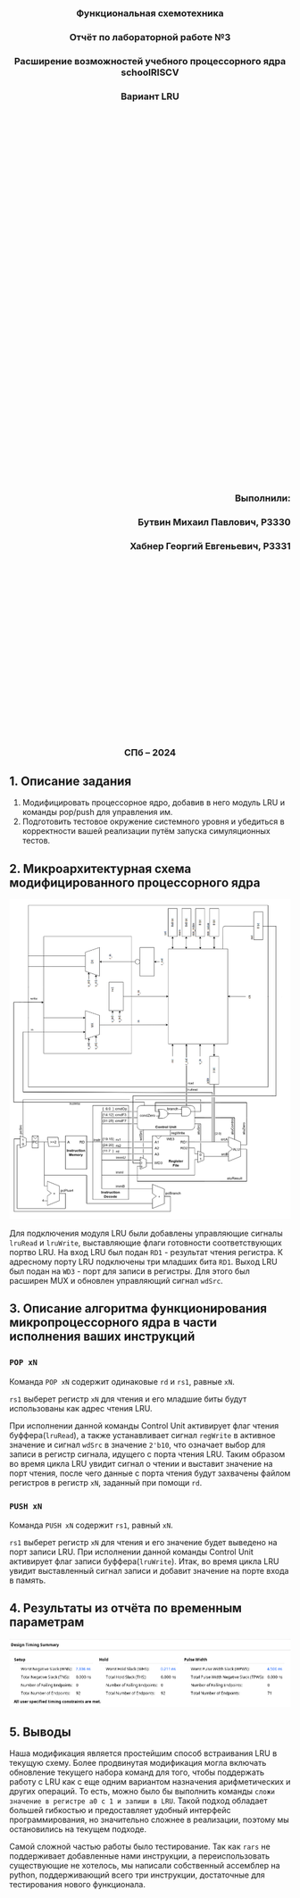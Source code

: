 <h3 align="center" style="margin-top: 50px;">Функциональная схемотехника</h3>
<h3 align="center">Отчёт по лабораторной работе №3</h3>
<h3 align="center">Расширение возможностей учебного процессорного ядра schoolRISCV</h3>

<h3 align="center">Вариант LRU</h3>

<h3 align="right" style="margin-left: 50px; margin-top: 700px;">Выполнили: </h3>
<h3 align="right" style="margin-left: 50px;">Бутвин Михаил Павлович, P3330</h3>
<h3 align="right" style="margin-left: 50px;">Хабнер Георгий Евгеньевич, P3331</h3>

<h3 align="center" style="margin-top: 350px;">СПб – 2024</h3>

<div style="page-break-after: always;"></div>

## 1. Описание задания
1. Модифицировать процессорное ядро, добавив в него модуль LRU и команды pop/push для управления им.
2. Подготовить тестовое окружение системного уровня и убедиться в корректности
вашей реализации путём запуска симуляционных тестов.

## 2. Микроархитектурная схема модифицированного процессорного ядра

![](./doc/schema.png)

Для подключения модуля LRU были добавлены управляющие сигналы `lruRead` и `lruWrite`, выставляющие флаги готовности соответствующих портво LRU.
На вход LRU был подан `RD1` - результат чтения регистра.
К адресному порту LRU подключены три младших бита `RD1`.
Выход LRU был подан на `WD3` - порт для записи в регистры. Для этого был расширен MUX и обновлен управляющий сигнал `wdSrc`.

## 3. Описание алгоритма функционирования микропроцессорного ядра в части исполнения ваших инструкций

### `POP xN`

Команда `POP xN` содержит одинаковые `rd` и `rs1`, равные `xN`.

`rs1` выберет регистр `xN` для чтения и его младшие биты будут использованы как адрес чтения LRU.

При исполнении данной команды Control Unit активирует флаг чтения буффера(`lruRead`), а также устанавливает сигнал `regWrite` в активное значение и сигнал `wdSrc` в значение `2'b10`, что означает выбор для записи в регистр сигнала, идущего с порта чтения LRU. Таким образом во время цикла LRU увидит сигнал о чтении и выставит значение на порт чтения, после чего данные с порта чтения будут захвачены файлом регистров в регистр `xN`, заданный при помощи `rd`.

### `PUSH xN`

Команда `PUSH xN` содержит `rs1`, равный `xN`.

`rs1` выберет регистр `xN` для чтения и его значение будет выведено на порт записи LRU.
При исполнении данной команды Control Unit активирует флаг записи буффера(`lruWrite`).
Итак, во время цикла LRU увидит выставленный сигнал записи и добавит значение на порте входа в память.

## 4. Результаты из отчёта по временным параметрам

![](./doc/timing.png)

## 5. Выводы

Наша модификация является простейшим способ встраивания LRU в текущую схему.
Более продвинутая модификация могла включать обновление текущего набора команд для того,
чтобы поддержать работу с LRU как с еще одним вариантом назначения арифметических и других операций.
То есть, можно было бы выполнить команды `сложи значение в регистре a0 с 1 и запиши в LRU`.
Такой подход обладает большей гибкостью и предоставляет удобный интерфейс программирования, но значительно сложнее в реализации,
поэтому мы остановились на текущем подходе.

Самой сложной частью работы было тестирование.
Так как `rars` не поддерживает добавленные нами инструкции, а переиспользовать существующие не хотелось, мы написали собственный ассемблер на python,
поддерживающий всего три инструкции, достаточные для тестирования нового функционала.
